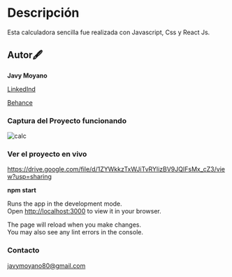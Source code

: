 # Descripción

Esta calculadora sencilla fue realizada con Javascript, Css y React Js.

## Autor🖋

**Javy Moyano**


[LinkedInd](www.linkedin.com/in/javier-moyano-1ba2691b3)

[Behance](www.behance.net/javymoyano6911)


### Captura del Proyecto funcionando

![calc](https://user-images.githubusercontent.com/92520469/176478923-0e5b66e4-1481-4ad5-8a00-10a2ec995417.jpg)



### Ver el proyecto en vivo
https://drive.google.com/file/d/1ZYWkkzTxWJiTvRYlizBV9JQIFsMx_cZ3/view?usp=sharing

**npm start**

Runs the app in the development mode.\
Open [http://localhost:3000](http://localhost:3000) to view it in your browser.

The page will reload when you make changes.\
You may also see any lint errors in the console.

### Contacto

javymoyano80@gmail.com

